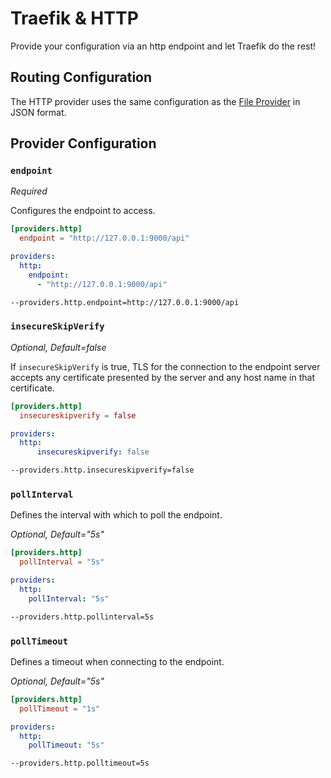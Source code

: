 # Traefik & HTTP

Provide your configuration via an http endpoint and let Traefik do the rest!

## Routing Configuration

The HTTP provider uses the same configuration as the [File Provider](./file.md) in JSON format.

## Provider Configuration

### `endpoint`

_Required_

Configures the endpoint to access.

```toml tab="File (TOML)"
[providers.http]
  endpoint = "http://127.0.0.1:9000/api"
```

```yaml tab="File (YAML)"
providers:
  http:
    endpoint:
      - "http://127.0.0.1:9000/api"
```

```bash tab="CLI"
--providers.http.endpoint=http://127.0.0.1:9000/api
```

### `insecureSkipVerify`

_Optional, Default=false_

If `insecureSkipVerify` is true, TLS for the connection to the endpoint server accepts any certificate presented by the server and any host name in that certificate.

```toml tab="File (TOML)"
[providers.http]
  insecureskipverify = false
```

```yaml tab="File (YAML)"
providers:
  http:
      insecureskipverify: false
```

```bash tab="CLI"
--providers.http.insecureskipverify=false
```

### `pollInterval`

Defines the interval with which to poll the endpoint.

_Optional, Default="5s"_

```toml tab="File (TOML)"
[providers.http]
  pollInterval = "5s"
```

```yaml tab="File (YAML)"
providers:
  http:
    pollInterval: "5s"
```

```bash tab="CLI"
--providers.http.pollinterval=5s
```

### `pollTimeout`

Defines a timeout when connecting to the endpoint.

_Optional, Default="5s"_

```toml tab="File (TOML)"
[providers.http]
  pollTimeout = "1s"
```

```yaml tab="File (YAML)"
providers:
  http:
    pollTimeout: "5s"
```

```bash tab="CLI"
--providers.http.polltimeout=5s
```

